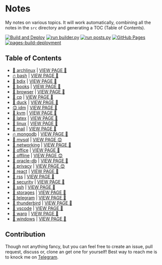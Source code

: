 # Notes

My notes on various topics. It will work automatically, combining all the notes in the `src` directory and generating a TOC (Table of Contents).

[![Build and Deploy](https://github.com/SharafatKarim/notes/actions/workflows/action.yml/badge.svg)](https://github.com/SharafatKarim/notes/actions/workflows/action.yml)
[![run builder.py](https://github.com/SharafatKarim/notes/actions/workflows/action.yml/badge.svg)](https://github.com/SharafatKarim/notes/actions/workflows/action.yml)
[![run posts.py](https://github.com/SharafatKarim/notes/actions/workflows/posts.yml/badge.svg)](https://github.com/SharafatKarim/notes/actions/workflows/posts.yml)
[![GitHub Pages](https://github.com/SharafatKarim/notes/actions/workflows/gh-pages.yml/badge.svg)](https://github.com/SharafatKarim/notes/actions/workflows/gh-pages.yml)
[![pages-build-deployment](https://github.com/SharafatKarim/notes/actions/workflows/pages/pages-build-deployment/badge.svg)](https://github.com/SharafatKarim/notes/actions/workflows/pages/pages-build-deployment)


## Table of Contents

- [🤖 archlinux](src/archlinux.md) | <a href='https://sharafat.is-a.dev/notes/archlinux' target='_blank'>VIEW PAGE 🎉</a>
- [🔥 bash](src/bash.md) | <a href='https://sharafat.is-a.dev/notes/bash' target='_blank'>VIEW PAGE 🎸</a>
- [🎉 bdix](src/bdix.md) | <a href='https://sharafat.is-a.dev/notes/bdix' target='_blank'>VIEW PAGE 🍕</a>
- [🤖 books](src/books.md) | <a href='https://sharafat.is-a.dev/notes/books' target='_blank'>VIEW PAGE 🌟</a>
- [🎉 browser](src/browser.md) | <a href='https://sharafat.is-a.dev/notes/browser' target='_blank'>VIEW PAGE 🎉</a>
- [🌟 cp](src/cp.md) | <a href='https://sharafat.is-a.dev/notes/cp' target='_blank'>VIEW PAGE 👾</a>
- [🌈 duck](src/duck.md) | <a href='https://sharafat.is-a.dev/notes/duck' target='_blank'>VIEW PAGE 🚀</a>
- [😊 idm](src/idm.md) | <a href='https://sharafat.is-a.dev/notes/idm' target='_blank'>VIEW PAGE 🌈</a>
- [🌟 kvm](src/kvm.md) | <a href='https://sharafat.is-a.dev/notes/kvm' target='_blank'>VIEW PAGE 🤖</a>
- [🤖 latex](src/latex.md) | <a href='https://sharafat.is-a.dev/notes/latex' target='_blank'>VIEW PAGE 🎉</a>
- [🌈 linux](src/linux.md) | <a href='https://sharafat.is-a.dev/notes/linux' target='_blank'>VIEW PAGE 🌈</a>
- [🌟 mail](src/mail.md) | <a href='https://sharafat.is-a.dev/notes/mail' target='_blank'>VIEW PAGE 🍕</a>
- [🔥 mongodb](src/mongodb.md) | <a href='https://sharafat.is-a.dev/notes/mongodb' target='_blank'>VIEW PAGE 🎉</a>
- [🤖 mysql](src/mysql.md) | <a href='https://sharafat.is-a.dev/notes/mysql' target='_blank'>VIEW PAGE 😊</a>
- [🎸 networking](src/networking.md) | <a href='https://sharafat.is-a.dev/notes/networking' target='_blank'>VIEW PAGE 🎸</a>
- [🤖 office](src/office.md) | <a href='https://sharafat.is-a.dev/notes/office' target='_blank'>VIEW PAGE 🎉</a>
- [👾 offline](src/offline.md) | <a href='https://sharafat.is-a.dev/notes/offline' target='_blank'>VIEW PAGE 😊</a>
- [🤖 oracle-db](src/oracle-db.md) | <a href='https://sharafat.is-a.dev/notes/oracle-db' target='_blank'>VIEW PAGE 🍕</a>
- [🎸 privacy](src/privacy.md) | <a href='https://sharafat.is-a.dev/notes/privacy' target='_blank'>VIEW PAGE 😊</a>
- [🍕 react](src/react.md) | <a href='https://sharafat.is-a.dev/notes/react' target='_blank'>VIEW PAGE 👾</a>
- [👾 rss](src/rss.md) | <a href='https://sharafat.is-a.dev/notes/rss' target='_blank'>VIEW PAGE 🎉</a>
- [🌈 security](src/security.md) | <a href='https://sharafat.is-a.dev/notes/security' target='_blank'>VIEW PAGE 🤖</a>
- [👾 ssh](src/ssh.md) | <a href='https://sharafat.is-a.dev/notes/ssh' target='_blank'>VIEW PAGE 🎸</a>
- [🎸 storages](src/storages.md) | <a href='https://sharafat.is-a.dev/notes/storages' target='_blank'>VIEW PAGE 🎸</a>
- [🤖 telegram](src/telegram.md) | <a href='https://sharafat.is-a.dev/notes/telegram' target='_blank'>VIEW PAGE 🎉</a>
- [🌟 thunderbird](src/thunderbird.md) | <a href='https://sharafat.is-a.dev/notes/thunderbird' target='_blank'>VIEW PAGE 👾</a>
- [🤖 vscode](src/vscode.md) | <a href='https://sharafat.is-a.dev/notes/vscode' target='_blank'>VIEW PAGE 🚀</a>
- [🍕 warp](src/warp.md) | <a href='https://sharafat.is-a.dev/notes/warp' target='_blank'>VIEW PAGE 👾</a>
- [🍕 windows](src/windows.md) | <a href='https://sharafat.is-a.dev/notes/windows' target='_blank'>VIEW PAGE 🎸</a>

## Contribution

Though not anything fancy, but you can feel free to create an issue, pull request, discuss or, clone an get one for yourself!
Best way to reach me is to knock me on [Telegram](https://t.me/SharafatKarim).

